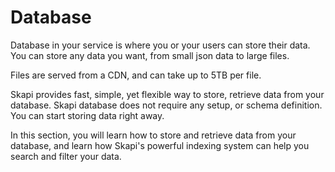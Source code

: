 # Database

Database in your service is where you or your users can store their data. You can store any data you want, from small json data to large files.

Files are served from a CDN, and can take up to 5TB per file.

Skapi provides fast, simple, yet flexible way to store, retrieve data from your database. Skapi database does not require any setup, or schema definition. You can start storing data right away.

In this section, you will learn how to store and retrieve data from your database, and learn how Skapi's powerful indexing system can help you search and filter your data.